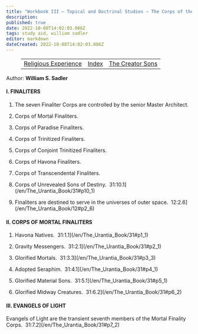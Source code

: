 ```yaml
---
title: "Workbook III — Topical and Doctrinal Studies — The Corps of the Finality"
description: 
published: true
date: 2022-10-08T14:02:03.086Z
tags: study aid, william sadler
editor: markdown
dateCreated: 2022-10-08T14:02:03.086Z
---
```


<figure class="table chapter-navigator">
	<table>
		<tbody>
		<tr>
			<td><a href="/en/William_S_Sadler/Workbook_3_Topical_and_Doctrinal_Studies/Religious_Experience">Religious Experience</a></td>
			<td><a href="/en/William_S_Sadler/Workbook_3_Topical_and_Doctrinal_Studies/Index">Index</a></td>
			<td><a href="/en/William_S_Sadler/Workbook_3_Topical_and_Doctrinal_Studies/The_Creator_Sons">The Creator Sons</a></td>
		</tr>
		</tbody>
	</table>
</figure>

Author: **William S. Sadler**

#### I. FINALITERS

1. The seven Finaliter Corps are controlled by the senior Master Architect.

1. Corps of Mortal Finaliters.
2. Corps of Paradise Finaliters.
3. Corps of Trinitized Finaliters.
4. Corps of Conjoint Trinitized Finaliters.
5. Corps of Havona Finaliters.
6. Corps of Transcendental Finaliters.
7. Corps of Unrevealed Sons of Destiny.  31:10.1](/en/The_Urantia_Book/31#p10_1)

2. Finaliters are destined to serve in the universes of outer space.  12:2.6](/en/The_Urantia_Book/12#p2_6)

#### II. CORPS OF MORTAL FINALITERS

1. Havona Natives.  31:1.1](/en/The_Urantia_Book/31#p1_1)

2. Gravity Messengers.  31:2.1](/en/The_Urantia_Book/31#p2_1)

3. Glorified Mortals.  31:3.3](/en/The_Urantia_Book/31#p3_3)

4. Adopted Seraphim.  31:4.1](/en/The_Urantia_Book/31#p4_1)

5. Glorified Material Sons.  31:5.1](/en/The_Urantia_Book/31#p5_1)

6. Glorified Midway Creatures.  31:6.2](/en/The_Urantia_Book/31#p6_2)

#### III. EVANGELS OF LIGHT

Evangels of Light are the transient seventh members of the Mortal Finality Corps.  31:7.2](/en/The_Urantia_Book/31#p7_2)